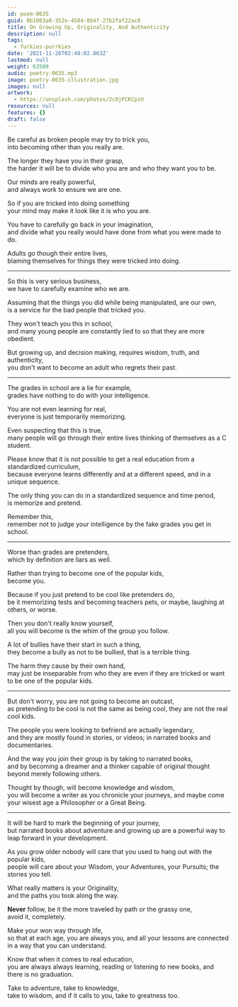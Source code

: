 ```yaml
---
id: poem-0635
guid: 8b1083a8-352e-4584-8b4f-27b2faf22ac8
title: On Growing Up, Originality, And Authenticity
description: null
tags:
  - furkies-purrkies
date: '2021-11-26T02:48:02.863Z'
lastmod: null
weight: 63500
audio: poetry-0635.mp3
image: poetry-0635-illustration.jpg
images: null
artwork:
  - https://unsplash.com/photos/2c8jPCKCpzU
resources: null
features: {}
draft: false
---
```


Be careful as broken people may try to trick you,\
into becoming other than you really are.

The longer they have you in their grasp,\
the harder it will be to divide who you are and who they want you to be.

Our minds are really powerful,\
and always work to ensure we are one.

So if you are tricked into doing something\
your mind may make it look like it is who you are.

You have to carefully go back in your imagination,\
and divide what you really would have done from what you were made to do.

Adults go though their entire lives,\
blaming themselves for things they were tricked into doing.

---

So this is very serious business,\
we have to carefully examine who we are.

Assuming that the things you did while being manipulated, are our own,\
is a service for the bad people that tricked you.

They won't teach you this in school,\
and many young people are constantly lied to so that they are more obedient.

But growing up, and decision making, requires wisdom, truth, and authenticity,\
you don't want to become an adult who regrets their past.

---

The grades in school are a lie for example,\
grades have nothing to do with your intelligence.

You are not even learning for real,\
everyone is just temporarily memorizing.

Even suspecting that this is true,\
many people will go through their entire lives thinking of themselves as a C student.

Please know that it is not possible to get a real education from a standardized curriculum,\
because everyone learns differently and at a different speed, and in a unique sequence.

The only thing you can do in a standardized sequence and time period,\
is memorize and pretend.

Remember this,\
remember not to judge your intelligence by the fake grades you get in school.

---

Worse than grades are pretenders,\
which by definition are liars as well.

Rather than trying to become one of the popular kids,\
become you.

Because if you just pretend to be cool like pretenders do,\
be it memorizing tests and becoming teachers pets, or maybe, laughing at others, or worse.

Then you don't really know yourself,\
all you will become is the whim of the group you follow.

A lot of bullies have their start in such a thing,\
they become a bully as not to be bullied, that is a terrible thing.

The harm they cause by their own hand,\
may just be inseparable from who they are even if they are tricked or want to be one of the popular kids.

---

But don't worry, you are not going to become an outcast,\
as pretending to be cool is not the same as being cool, they are not the real cool kids.

The people you were looking to befriend are actually legendary,\
and they are mostly found in stories, or videos; in narrated books and documentaries.

And the way you join their group is by taking to narrated books,\
and by becoming a dreamer and a thinker capable of original thought beyond merely following others.

Thought by though, will become knowledge and wisdom,\
you will become a writer as you chronicle your journeys, and maybe come your wisest age a Philosopher or a Great Being.

---

It will be hard to mark the beginning of your journey,\
but narrated books about adventure and growing up are a powerful way to leap forward in your development.

As you grow older nobody will care that you used to hang out with the popular kids,\
people will care about your Wisdom, your Adventures, your Pursuits; the stories you tell.

What really matters is your Originality,\
and the paths you took along the way.

**Never** follow, be it the more traveled by path or the grassy one,\
avoid it, completely.

Make your won way through life,\
so that at each age, you are always you, and all your lessons are connected in a way that you can understand.

Know that when it comes to real education,\
you are always always learning, reading or listening to new books, and there is no graduation.

Take to adventure, take to knowledge,\
take to wisdom, and if it calls to you, take to greatness too.
